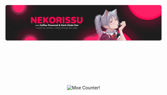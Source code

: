 [![nekorissu](https://github.com/nekorissu/nekorissu/blob/master/GITHUB.png?raw=true)](https://nekorissu.com)

# ⠀⠀⠀

<br/>
<br/>


<p align="center">
<img alt="Moe Counter!" src="https://count.getloli.com/@:nyako-git?name=%3Anyako-git&theme=rule34&padding=7&offset=0&align=center&scale=2&pixelated=1&darkmode=auto&prefix=0">
</p>
